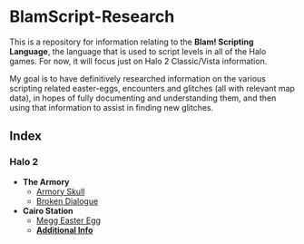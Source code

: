 # BlamScript-Research

This is a repository for information relating to the **Blam! Scripting Language**, the language that is used to script levels in all of the Halo games. For now, it will focus just on Halo 2 Classic/Vista information. 

My goal is to have definitively researched information on the various scripting related easter-eggs, encounters and glitches (all with relevant map data), in hopes of fully documenting and understanding them, and then using that information to assist in finding new glitches.

## Index
### Halo 2
 * **The Armory**
   * [Armory Skull](h2v/01a_tutorial/Research/Skull.md)
   * [Broken Dialogue](h2v/01a_tutorial/Research/BrokenDialogue.md)
 * **Cairo Station**
   * [Megg Easter Egg](h2v/01b_spacestation/Research/Megg.md)
   * [**Additional Info**](h2v/Additional/README.md)